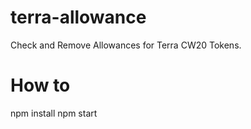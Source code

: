 # terra-allowance
Check and Remove Allowances for Terra CW20 Tokens.

# How to
npm install
npm start